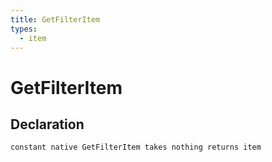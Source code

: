```yaml
---
title: GetFilterItem
types:
  - item
---
```


# GetFilterItem

## Declaration

```jass
constant native GetFilterItem takes nothing returns item
```
